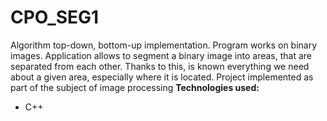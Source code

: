 # CPO_SEG1
Algorithm top-down, bottom-up implementation. Program works on binary images. Application allows to segment a binary image into areas, that are separated from each other. Thanks to this, is known everything we need about a given area, especially where it is located. Project implemented as part of the subject of image processing
**Technologies used:** 
- C++
